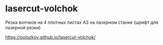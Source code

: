 # lasercut-volchok
Резка волчков на 4 плотных листах А3 на лазерном станке (шрифт для лазерной резки)

https://polozkov.github.io/lasercut-volchok/
